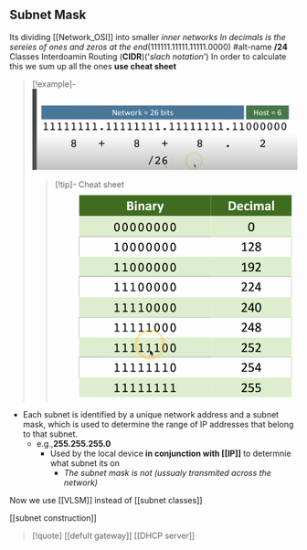 ## Subnet Mask 
Its dividing [[Network_OSI]] into smaller *inner networks*
*In decimals is the sereies of ones and zeros at the end*(111111.11111.11111.0000)
#alt-name  **/24** Classes Interdoamin Routing (**CIDR**)('*slach notation*') 
In order to calculate this we sum up all the ones 
**use cheat sheet** 
>[!example]-
>![CIDRCalculation_visual.png](/static/CIDRCalculation_visual.png)
>>[!tip]- Cheat sheet
>> ![CheatSheetCIDR_visual.png](/static/CheatSheetCIDR_visual.png)


- Each subnet is identified by a unique network address and a subnet mask, which is used to determine the range of IP addresses that belong to that subnet.
	- e.g.,**255.255.255.0**
		- Used by the local device **in conjunction with [[IP]]** to  determnie what subnet its on 
			- *The subnet mask is not (ussualy transmited across the network)*

Now we use [[VLSM]] instead of [[subnet classes]]



$$ $$
[[subnet construction]]
>[!quote] [[defult gateway]] [[DHCP server]]